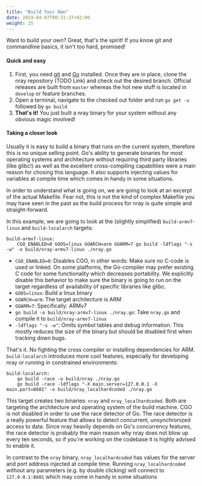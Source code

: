 ```yaml
---
title: "Build Your Own"
date: 2019-04-07T00:31:37+02:00
weight: 25
---
```


Want to build your own? Great, that's the spirit! If you know git and commandline basics, it isn't too hard, promised! <i class="far fa-smile-beam"></i>

#### Quick and easy

1. First, you need [git](https://git-scm.com/) and [Go](https://golang.org/) installed. Once they are in place, clone the nray repository (TODO Link) and check out the desired branch. Official releases are built from `master` whereas the hot new stuff is located in `develop` or feature branches.
2. Open a terminal, navigate to the checked out folder and run `go get -u` followed by `go build` 
3. **That's it!** You just built a nray binary for your system without any obvious magic involved!

#### Taking a closer look

Usually it is easy to build a binary that runs on the current system, therefore this is no unique selling point. Go's ability to generate binaries for most operating systems and architecture without requiring third party libraries (like glibc!) as well as the excellent cross-compiling capabilities were a main reason for chosing this language. It also supports injecting values for variables at compile time which comes in handy in some situations.

In order to understand what is going on, we are going to look at an excerpt of the actual Makefile. Fear not, this is not the kind of complex Makefile you may have seen in the past as the build process for nray is quite simple and straight-forward.

In this example, we are going to look at the (slightly simplified) `build-armv7-linux` and `build-localarch` targets:

~~~make
build-armv7-linux:
	CGO_ENABLED=0 GOOS=linux GOARCH=arm GOARM=7 go build -ldflags "-s -w" -o build/nray-armv7-linux ./nray.go 
~~~

- `CGO_ENABLED=0`: Disables CGO, in other words: Make sure no C-code is used or linked. On some platforms, the Go-compiler may prefer existing C code for some functionality which decreases portability. We explicitly disable this behavior to make sure the binary is going to run on the target regardless of availability of specific libraries like glibc.
- `GOOS=linux`: Build a linux binary
- `GOARCH=arm`: The target architecture is ARM
- `GOARM=7`: Specifically: ARMv7
- `go build -o build/nray-armv7-linux ./nray.go`: Take `nray.go` and compile it to `build/nray-armv7-linux`
- `-ldflags "-s -w"`: Omits symbol tables and debug information. This mostly reduces the size of the binary but should be disabled first when tracking down bugs.

That's it. No fighting the cross compiler or installing dependencies for ARM. `build-localarch` introduces more cool features, especially for developing nray or running in constrained environments:

~~~make
build-localarch:
	go build -race -o build/nray ./nray.go 
	go build -race -ldflags "-X main.server=127.0.0.1 -X main.port=8601" -o build/nray_localhardcoded ./nray.go 
~~~

This target creates two binaries: `nray` and `nray_localhardcoded`. 
Both are targeting the architecture and operating system of the build machine.
CGO is not disabled in order to use the race detector of Go. The race detector is a really powerful feature that allows to detect concurrent, unsynchronized access to data. Since nray heavily depends on Go's concurrency features, the race detector is probably the main reason why nray does not blow up every ten seconds, so if you're working on the codebase it is highly advised to enable it.

In contrast to the `nray` binary, `nray_localhardcoded` has values for the server and port address injected at compile time. Running `nray_localhardcoded` without any parameters (e.g. by double clicking) will connect to `127.0.0.1:8601` which may come in handy in some situations <i class="far fa-grin-wink"></i>
